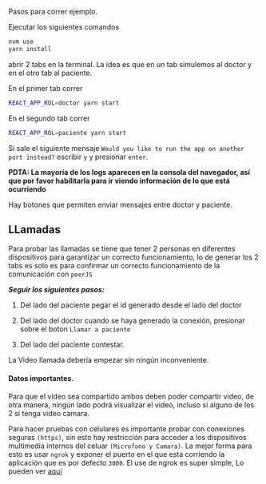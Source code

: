 Pasos para correr ejemplo.

Ejecutar los siguientes comandos
```bash
nvm use
yarn install
```

abrir 2 tabs en la terminal. La idea es que en un tab simulemos al doctor y en el otro tab al paciente.

En el primer tab correr 

```bash
REACT_APP_ROL=doctor yarn start
```

En el segundo tab correr

```bash
REACT_APP_ROL=paciente yarn start
```

Si sale el siguiente mensaje `Would you like to run the app on another port instead?` escribir `y` y presionar `enter`.

**PDTA: La mayoría de los logs aparecen en la consola del navegador, así que por favor habilitarla para ir viendo información de lo que está ocurriendo**

Hay botones que permiten enviar mensajes entre doctor y paciente.

## LLamadas

Para probar las llamadas se tiene que tener 2 personas en diferentes dispositivos para garantizar un correcto funcionamiento, lo de generar los 2 tabs es solo es para confirmar un correcto funcionamiento de la comunicación con `peerJS` 

***Seguir los siguientes pasos:***

1) Del lado del paciente pegar el id generado desde el lado del doctor

2) Del lado del doctor cuando se haya generado la conexión, presionar sobre el boton `Llamar a paciente`

3) Del lado del paciente contestar.

La Video llamada debería empezar sin ningún inconveniente.

#### Datos importantes.

Para que el video sea compartido ambos deben poder compartir video, de otra manera, ningún lado podrá visualizar el video, incluso si alguno de los 2 si tenga video camara.

Para hacer pruebas con celulares es importante probar con conexíones seguras `(https)`, sin esto hay restricción para acceder a los dispositivos multimedia internos del celuar `(Microfono y Camara)`. La mejor forma para esto es usar `ngrok` y exponer el puerto en el que esta corriendo la aplicación que es por defecto `3000`. El use de ngrok es super simple, Lo pueden ver [aquí](https://ngrok.com/)